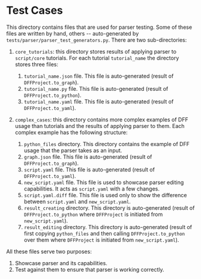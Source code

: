 # Test Cases

This directory contains files that are used for parser testing.
Some of these files are written by hand, others -- auto-generated by `tests/parser/parser_test_generators.py`.
There are two sub-directories:

1. `core_tutorials`: this directory stores results of applying parser to `script/core` tutorials. 
   For each tutorial `tutorial_name` the directory stores three files:
   1. `tutorial_name.json` file. This file is auto-generated (result of `DFFProject.to_graph`).
   2. `tutorial_name.py` file. This file is auto-generated (result of `DFFProject.to_python`).
   3. `tutorial_name.yaml` file. This file is auto-generated (result of `DFFProject.to_yaml`).

2. `complex_cases`: this directory contains more complex examples of DFF usage than tutorials
   and the results of applying parser to them. Each complex example has the following structure:
   1. `python_files` directory. This directory contains the example of DFF usage that the parser takes as an input.
   2. `graph.json` file. This file is auto-generated (result of `DFFProject.to_graph`).
   3. `script.yaml` file. This file is auto-generated (result of `DFFProject.to_yaml`).
   4. `new_script.yaml` file. This file is used to showcase parser editing capabilities.
      It acts as `script.yaml` with a few changes.
   5. `script.yaml.diff` file.
      This file is used only to show the difference between `script.yaml` and `new_script.yaml`.
   6. `result_creating` directory. This directory is auto-generated
      (result of `DFFProject.to_python` where `DFFProject` is initiated from `new_script.yaml`).
   7. `result_editing` directory. This directory is auto-generated
      (result of first copying `python_files` and then calling `DFFProject.to_python` over them where
      `DFFProject` is initiated from `new_script.yaml`).

All these files serve two purposes:
1. Showcase parser and its capabilities.
2. Test against them to ensure that parser is working correctly.
